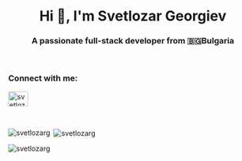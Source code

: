<h1 align="center">Hi 👋, I'm Svetlozar Georgiev</h1>
<h3 align="center">A passionate full-stack developer from 🇧🇬Bulgaria</h3>

<br/>

<h3 align="left">Connect with me:</h3>

<p align="left">
<a href="https://linkedin.com/in/svetlozar-georgiev" target="blank"><img align="center" src="https://raw.githubusercontent.com/rahuldkjain/github-profile-readme-generator/master/src/images/icons/Social/linked-in-alt.svg" alt="svetlozar georgiev" height="30" width="40" /></a>
</p>

<br/>

<p><img align="left" src="https://github-readme-stats.vercel.app/api/top-langs?username=svetlozarg&show_icons=true&locale=en&layout=compact" alt="svetlozarg" /></p>

<p>&nbsp;<img align="center" src="https://github-readme-stats.vercel.app/api?username=svetlozarg&show_icons=true&locale=en" alt="svetlozarg" /></p>

<p><img align="center" src="https://github-readme-streak-stats.herokuapp.com/?user=svetlozarg&" alt="svetlozarg" /></p>
